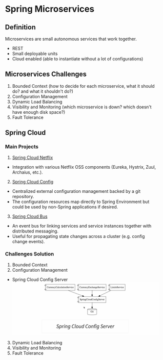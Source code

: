 # Spring Microservices

## Definition

Microservices are small autonomous services that work together.
  * REST
  * Small deployable units
  * Cloud enabled (able to instantiate without a lot of configurations)

## Microservices Challenges

1. Bounded Context (how to decide for each microservice, what it should do? and what it shouldn't do?)
2. Configuration Management
3. Dynamic Load Balancing
4. Visibility and Monitoring (which microservice is down? which doesn't have enough disk space?)
5. Fault Tolerance

## Spring Cloud

### Main Projects

1. [Spring Cloud Netflix](https://spring.io/projects/spring-cloud-netflix)
 * Integration with various Netflix OSS components (Eureka, Hystrix, Zuul, Archaius, etc.).

2. [Spring Cloud Config](https://spring.io/projects/spring-cloud-config)
 * Centralized external configuration management backed by a git repository. 
 * The configuration resources map directly to Spring Environment but could be used by non-Spring applications if desired.

3. [Spring Cloud Bus](https://spring.io/projects/spring-cloud-bus)
 * An event bus for linking services and service instances together with distributed messaging. 
 * Useful for propagating state changes across a cluster (e.g. config change events).

### Challenges Solution

1. Bounded Context
2. Configuration Management
 * Spring Cloud Config Server
 ![](https://github.com/shamy1st/spring-microservices/blob/main/images/spring-cloud-config-server.png)

3. Dynamic Load Balancing
4. Visibility and Monitoring
5. Fault Tolerance

